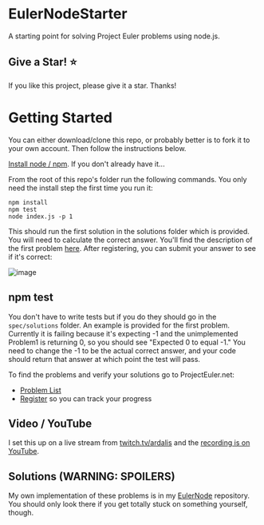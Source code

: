 # EulerNodeStarter

A starting point for solving Project Euler problems using node.js.

## Give a Star! :star:

If you like this project, please give it a star. Thanks!

# Getting Started

You can either download/clone this repo, or probably better is to fork it to your own account. Then follow the instructions below.

[Install node / npm](https://nodejs.org/en/download/). If you don't already have it...

From the root of this repo's folder run the following commands. You only need the install step the first time you run it:

```
npm install
npm test
node index.js -p 1
```

This should run the first solution in the solutions folder which is provided. You will need to calculate the correct answer. You'll find the description of the first problem [here](https://projecteuler.net/problem=1). After registering, you can submit your answer to see if it's correct:

![image](https://user-images.githubusercontent.com/782127/51804316-4780b200-222d-11e9-97df-6dcba080128d.png)

## npm test

You don't have to write tests but if you do they should go in the `spec/solutions` folder. An example is provided for the first problem. Currently it is failing because it's expecting -1 and the unimplemented Problem1 is returning 0, so you should see "Expected 0 to equal -1." You need to change the -1 to be the actual correct answer, and your code should return that answer at which point the test will pass.

To find the problems and verify your solutions go to ProjectEuler.net:

- [Problem List](https://projecteuler.net/archives)
- [Register](https://projecteuler.net/register) so you can track your progress

## Video / YouTube

I set this up on a live stream from [twitch.tv/ardalis](https://www.twitch.tv/ardalis) and the [recording is on YouTube](https://www.youtube.com/watch?v=KELs9ksg6_s).

## Solutions (WARNING: SPOILERS)

My own implementation of these problems is in my [EulerNode](https://github.com/ardalis/EulerNode) repository. You should only look there if you get totally stuck on something yourself, though.
